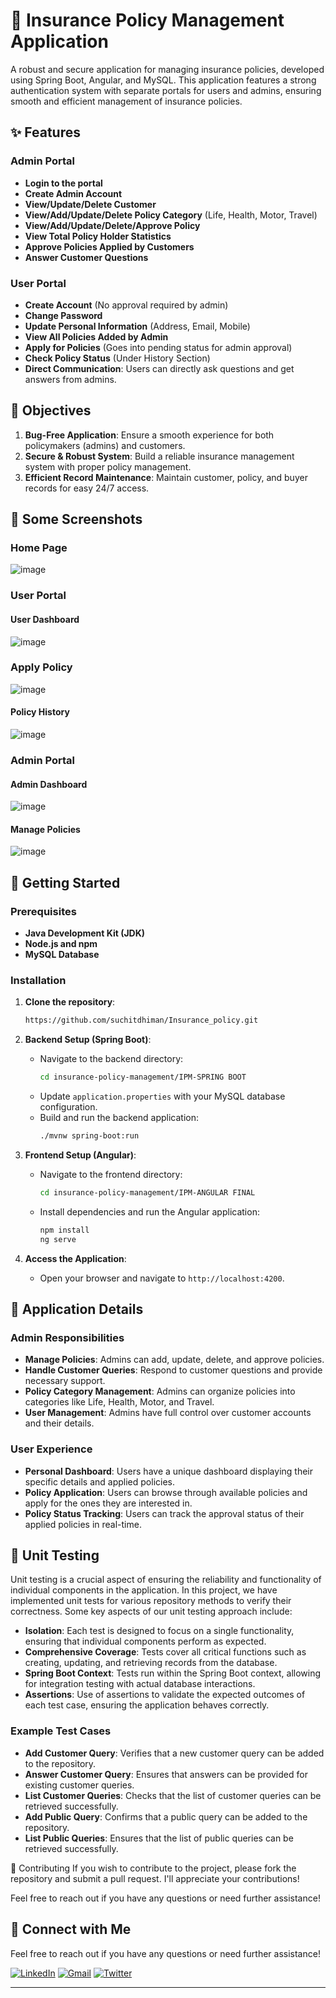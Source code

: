# 🌟 Insurance Policy Management Application

A robust and secure application for managing insurance policies, developed using Spring Boot, Angular, and MySQL. This application features a strong authentication system with separate portals for users and admins, ensuring smooth and efficient management of insurance policies.

## ✨ Features

### Admin Portal
- **Login to the portal**
- **Create Admin Account**
- **View/Update/Delete Customer**
- **View/Add/Update/Delete Policy Category** (Life, Health, Motor, Travel)
- **View/Add/Update/Delete/Approve Policy**
- **View Total Policy Holder Statistics**
- **Approve Policies Applied by Customers**
- **Answer Customer Questions**

### User Portal
- **Create Account** (No approval required by admin)
- **Change Password**
- **Update Personal Information** (Address, Email, Mobile)
- **View All Policies Added by Admin**
- **Apply for Policies** (Goes into pending status for admin approval)
- **Check Policy Status** (Under History Section)
- **Direct Communication**: Users can directly ask questions and get answers from admins.

## 🎯 Objectives

1. **Bug-Free Application**: Ensure a smooth experience for both policymakers (admins) and customers.
2. **Secure & Robust System**: Build a reliable insurance management system with proper policy management.
3. **Efficient Record Maintenance**: Maintain customer, policy, and buyer records for easy 24/7 access.
   
## 📸 Some Screenshots
### Home Page
![image](https://github.com/user-attachments/assets/0a3ba73c-4e2c-4225-9294-aa8a11f2ea0d)

### User Portal

#### User Dashboard
![image](https://github.com/user-attachments/assets/d48ab5c9-0843-4a36-9990-bca0e730c442)

### Apply Policy
![image](https://github.com/user-attachments/assets/94d1d355-feab-4e87-8c8e-5bf80f8851c5)

#### Policy History
![image](https://github.com/user-attachments/assets/b7cc2c07-e856-455e-8736-ebfb7f88e197)

### Admin Portal

#### Admin Dashboard
![image](https://github.com/user-attachments/assets/c2433783-8bca-46c6-af4c-ff7c57437f36)

#### Manage Policies
![image](https://github.com/user-attachments/assets/2a6b683d-5a02-40b0-b6fd-25e0d1e0540c)

## 🚀 Getting Started

### Prerequisites

- **Java Development Kit (JDK)**
- **Node.js and npm**
- **MySQL Database**

### Installation

1. **Clone the repository**:
    ```bash
    https://github.com/suchitdhiman/Insurance_policy.git
    ```

2. **Backend Setup (Spring Boot)**:
    - Navigate to the backend directory:
      ```bash
      cd insurance-policy-management/IPM-SPRING BOOT
      ```
    - Update `application.properties` with your MySQL database configuration.
    - Build and run the backend application:
      ```bash
      ./mvnw spring-boot:run
      ```

3. **Frontend Setup (Angular)**:
    - Navigate to the frontend directory:
      ```bash
      cd insurance-policy-management/IPM-ANGULAR FINAL
      ```
    - Install dependencies and run the Angular application:
      ```bash
      npm install
      ng serve
      ```

4. **Access the Application**:
    - Open your browser and navigate to `http://localhost:4200`.

## 📜 Application Details

### Admin Responsibilities
- **Manage Policies**: Admins can add, update, delete, and approve policies.
- **Handle Customer Queries**: Respond to customer questions and provide necessary support.
- **Policy Category Management**: Admins can organize policies into categories like Life, Health, Motor, and Travel.
- **User Management**: Admins have full control over customer accounts and their details.

### User Experience
- **Personal Dashboard**: Users have a unique dashboard displaying their specific details and applied policies.
- **Policy Application**: Users can browse through available policies and apply for the ones they are interested in.
- **Policy Status Tracking**: Users can track the approval status of their applied policies in real-time.

## 🧪 Unit Testing

Unit testing is a crucial aspect of ensuring the reliability and functionality of individual components in the application. In this project, we have implemented unit tests for various repository methods to verify their correctness. Some key aspects of our unit testing approach include:

- **Isolation**: Each test is designed to focus on a single functionality, ensuring that individual components perform as expected.
- **Comprehensive Coverage**: Tests cover all critical functions such as creating, updating, and retrieving records from the database.
- **Spring Boot Context**: Tests run within the Spring Boot context, allowing for integration testing with actual database interactions.
- **Assertions**: Use of assertions to validate the expected outcomes of each test case, ensuring the application behaves correctly.

### Example Test Cases

- **Add Customer Query**: Verifies that a new customer query can be added to the repository.
- **Answer Customer Query**: Ensures that answers can be provided for existing customer queries.
- **List Customer Queries**: Checks that the list of customer queries can be retrieved successfully.
- **Add Public Query**: Confirms that a public query can be added to the repository.
- **List Public Queries**: Ensures that the list of public queries can be retrieved successfully.

🤝 Contributing
If you wish to contribute to the project, please fork the repository and submit a pull request. I'll appreciate your contributions!

Feel free to reach out if you have any questions or need further assistance!

## 🌟 Connect with Me
Feel free to reach out if you have any questions or need further assistance!

[![LinkedIn](https://img.shields.io/badge/LinkedIn-0077B5?style=flat&logo=linkedin&logoColor=white)](https://www.linkedin.com/in/suchit-kumar98/) 
[![Gmail](https://img.shields.io/badge/Gmail-D14836?style=flat&logo=gmail&logoColor=white)](mailto:dhiman.suchit@gmail.com)
[![Twitter](https://img.shields.io/badge/Twitter-1DA1F2?style=flat&logo=twitter&logoColor=white)](https://x.com/suchit_dhiman)

---

